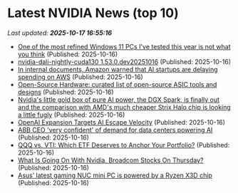 # Latest NVIDIA News (top 10)
_Last updated: **2025-10-17 16:55:16**_

- [One of the most refined Windows 11 PCs I've tested this year is not what you think](https://www.zdnet.com/article/one-of-the-most-refined-windows-11-pcs-ive-tested-this-year-is-not-what-you-think/) (Published: 2025-10-16)
- [nvidia-dali-nightly-cuda130 1.53.0.dev20251016](https://pypi.org/project/nvidia-dali-nightly-cuda130/1.53.0.dev20251016/) (Published: 2025-10-16)
- [In internal documents, Amazon warned that AI startups are delaying spending on AWS](https://www.businessinsider.com/amazon-ai-startups-delaying-aws-spending-2025-10) (Published: 2025-10-16)
- [Open-Source Hardware: curated list of open-source ASIC tools and designs](https://github.com/aolofsson/awesome-opensource-hardware) (Published: 2025-10-16)
- [Nvidia's little gold box of pure AI power, the DGX Spark, is finally out and the comparison with AMD's much cheaper Strix Halo chip is looking a little fugly](https://www.pcgamer.com/hardware/graphics-cards/nvidias-little-gold-box-of-pure-ai-power-the-dgx-spark-is-finally-out-and-the-comparison-with-amds-much-cheaper-strix-halo-chip-is-looking-a-little-fugly/) (Published: 2025-10-16)
- [OpenAI Expansion Targets AI Escape Velocity](https://www.nextbigfuture.com/2025/10/openai-expansion-targets-ai-escape-velocity.html) (Published: 2025-10-16)
- [ABB CEO 'very confident' of demand for data centers powering AI](https://economictimes.indiatimes.com/tech/technology/abb-ceo-very-confident-of-demand-for-data-centers-powering-ai/articleshow/124609859.cms) (Published: 2025-10-16)
- [QQQ vs. VTI: Which ETF Deserves to Anchor Your Portfolio?](https://biztoc.com/x/2b738140f081e0e9) (Published: 2025-10-16)
- [What Is Going On With Nvidia, Broadcom Stocks On Thursday?](https://biztoc.com/x/ecb5bd3fc282e079) (Published: 2025-10-16)
- [Asus’ latest gaming NUC mini PC is powered by a Ryzen X3D chip](https://www.pcworld.com/article/2944244/asus-latest-gaming-nuc-mini-pc-is-powered-by-a-ryzen-x3d-chip.html) (Published: 2025-10-16)
